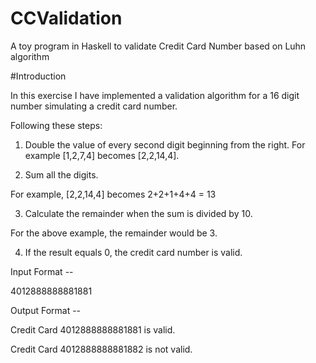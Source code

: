 # CCValidation
A toy program in Haskell to validate Credit Card Number based on Luhn algorithm


#Introduction

In this exercise I have implemented a validation algorithm for a 16 digit number simulating a credit card number.


Following these steps:

1. Double the value of every second digit beginning from the right. For example [1,2,7,4] becomes [2,2,14,4].

2. Sum all the digits.

For example, [2,2,14,4] becomes 2+2+1+4+4 = 13

3. Calculate the remainder when the sum is divided by 10.

For the above example, the remainder would be 3.

4. If the result equals 0, the credit card number is valid.


Input Format --

4012888888881881


Output Format --

Credit Card 4012888888881881 is valid.

Credit Card 4012888888881882 is not valid. 
